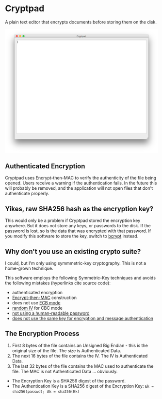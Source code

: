 # Cryptpad
A plain text editor that encrypts documents before storing them on the disk.

![screenshot](https://raw.githubusercontent.com/miniCruzer/cryptpad/master/screenshot.png)

## Authenticated Encryption
Cryptpad uses Encrypt-then-MAC to verify the authenticity of the file being opened. Users receive a warning if the authentication fails. In the future this will probably be removed, and the application will not open files that don't authenticate properly.

## Yikes, raw SHA256 hash as the encryption key?
This would only be a problem if Cryptpad stored the encryption key anywhere. But it does not store any keys, or passwords to the disk. If the password is lost, so is the data that was encrypted with that password. If you modify this software to store the key, switch to [bcrypt](https://pypi.python.org/pypi/py-bcrypt) instead.

## Why don't you use an existing crypto suite?
I could, but I'm only using symmmetric-key cryptography. This is not a home-grown technique.

This software employs the following Symmetric-Key techniques and avoids the following mistakes (hyperlinks cite source code):
* authenticated encryption
* [Encrypt-then-MAC](https://github.com/miniCruzer/cryptpad/blob/master/cryptpad.py#L50) construction
* does not use [ECB mode](https://github.com/miniCruzer/cryptpad/blob/master/cryptpad.py#L59)
* [random IV](https://github.com/miniCruzer/cryptpad/blob/master/cryptpad.py#L57) for CBC mode
* [not using a human-readable password](https://github.com/miniCruzer/cryptpad/blob/master/cryptpad.py#L127)
* [does not use the same key for encryption and message authentication](https://github.com/miniCruzer/cryptpad/blob/master/cryptpad.py#L128)

## The Encryption Process
1. First 8 bytes of the file contains an Unsigned Big Endian - this is the original size of the file. The size is Authenticated Data.
2. The next 16 bytes of the file contains the IV. The IV is Authenticated Data.
3. The last 32 bytes of the file contains the MAC used to authenticate the file. The MAC is not Authenticated Data ... obviously.

* The Encryption Key is a SHA256 digest of the password.
* The Authentication Key is a SHA256 digest of the Encryption Key: `Ek = sha256(passwd); Ak = sha256(Ek)`